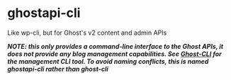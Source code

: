 # ghostapi-cli
Like wp-cli, but for Ghost's v2 content and admin APIs

***NOTE: this only provides a command-line interface to the Ghost APIs, it does not provide any blog management capabilities. See [Ghost-CLI](https://github.com/TryGhost/Ghost-CLI) for the management CLI tool. To avoid naming conflicts, this is named ghostapi-cli rather than ghost-cli***

